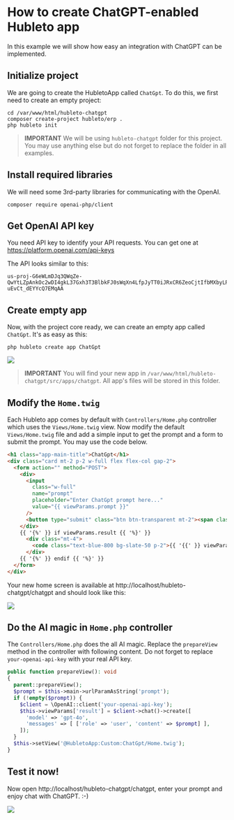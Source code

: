 # How to create ChatGPT-enabled Hubleto app

In this example we will show how easy an integration with ChatGPT can be implemented.

## Initialize project

We are going to create the HubletoApp called `ChatGpt`. To do this, we first need to create an empty project:

```
cd /var/www/html/hubleto-chatgpt
composer create-project hubleto/erp .
php hubleto init
```

> **IMPORTANT** We will be using `hubleto-chatgpt` folder for this project. You may use anything else but do not forget to replace the folder in all examples.

## Install required libraries

We will need some 3rd-party libraries for communicating with the OpenAI.

```
composer require openai-php/client
```

## Get OpenAI API key

You need API key to identify your API requests. You can get one at https://platform.openai.com/api-keys

The API looks similar to this:

```
us-proj-G6eWLmDJq3QWqZe-QwYtLZpAnkOc2wDI4gkL37Gxh3T3BlbkFJ0sWqXn4LfpJyTT0iJRxCR6ZeoCjtIfbMXbyLRjGYYMwY447XZrYAsP2zSV0NjVSZRgUbPkNqgSkx4pjVfYrOo7j-uEvCt_dEYYcQ7EMqAA
```

## Create empty app

Now, with the project core ready, we can create an empty app called `ChatGpt`. It's as easy as this:

```
php hubleto create app ChatGpt
```

<img src="{{ bookRootUrl }}/content/assets/images/hubleto-chatgpt-01.png" />

> **IMPORTANT** You will find your new app in `/var/www/html/hubleto-chatgpt/src/apps/chatgpt`. All app's files will be stored in this folder.

## Modify the `Home.twig`

Each Hubleto app comes by default with `Controllers/Home.php` controller which uses the `Views/Home.twig` view. Now modify the default `Views/Home.twig` file and add a simple input to get the prompt and a form to submit the prompt. You may use the code below.

```html
<h1 class="app-main-title">ChatGpt</h1>
<div class="card mt-2 p-2 w-full flex flex-col gap-2">
  <form action="" method="POST">
    <div>
      <input
        class="w-full"
        name="prompt"
        placeholder="Enter ChatGpt prompt here..."
        value="{{ viewParams.prompt }}"
      />
      <button type="submit" class="btn btn-transparent mt-2"><span class="text">Go, ChatGpt, go!</span></button>
    </div>
    {{ '{%' }} if viewParams.result {{ '%}' }}
      <div class="mt-4">
        <code class="text-blue-800 bg-slate-50 p-2">{{ '{{' }} viewParams.result.choices[0].message.content {{ '}}' }}</code>
      </div>
    {{ '{%' }} endif {{ '%}' }}
  </form>
</div>
```

Your new home screen is available at http://localhost/hubleto-chatgpt/chatgpt and should look like this:

<img src="{{ bookRootUrl }}/content/assets/images/hubleto-chatgpt-02.png" />

## Do the AI magic in `Home.php` controller

The `Controllers/Home.php` does the all AI magic. Replace the `prepareView` method in the controller with following content. Do not forget to replace `your-openai-api-key` with your real API key.

```php
public function prepareView(): void
{
  parent::prepareView();
  $prompt = $this->main->urlParamAsString('prompt');
  if (!empty($prompt)) {
    $client = \OpenAI::client('your-openai-api-key');
    $this->viewParams['result'] = $client->chat()->create([
      'model' => 'gpt-4o',
      'messages' => [ ['role' => 'user', 'content' => $prompt] ],
    ]);
  }
  $this->setView('@HubletoApp:Custom:ChatGpt/Home.twig');
}
```

## Test it now!

Now open http://localhost/hubleto-chatgpt/chatgpt, enter your prompt and enjoy chat with ChatGPT. :-)

<img src="{{ bookRootUrl }}/content/assets/images/hubleto-chatgpt-03.png" />
